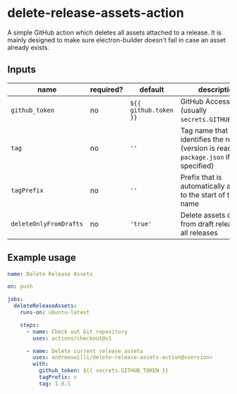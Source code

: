 # delete-release-assets-action

A simple GitHub action which deletes all assets attached to a release. It is mainly designed to make sure electron-builder doesn't fail in case an asset already exists.

## Inputs

| name                   | required? | default               | description                                                                                 |
| ---------------------- | --------- | --------------------- | ------------------------------------------------------------------------------------------- |
| `github_token`         | no        | `${{ github.token }}` | GitHub Access Token (usually `secrets.GITHUB_TOKEN`)                                        |
| `tag`                  | no        | `''`                  | Tag name that identifies the release (version is read from `package.json` if not specified) |
| `tagPrefix`            | no        | `''`                  | Prefix that is automatically added to the start of the tag name                             |
| `deleteOnlyFromDrafts` | no        | `'true'`              | Delete assets only from draft releases or all releases                                      |

## Example usage

```yml
name: Delete Release Assets

on: push

jobs:
  deleteReleaseAssets:
    runs-on: ubuntu-latest

    steps:
      - name: Check out Git repository
        uses: actions/checkout@v1

      - name: Delete current release assets
        uses: andreaswilli/delete-release-assets-action@<version>
        with:
          github_token: ${{ secrets.GITHUB_TOKEN }}
          tagPrefix: v
          tag: 1.0.1
```
